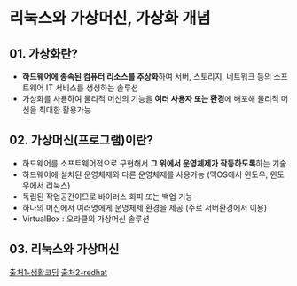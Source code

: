 # 리눅스와 가상머신, 가상화 개념

## 01. 가상화란?
* **하드웨어에 종속된 컴퓨터 리소스를 추상화**하여 서버, 스토리지, 네트워크 등의 소프트웨어 IT 서비스를 생성하는 솔루션 
* 가상화를 사용하여 물리적 머신의 기능을 **여러 사용자 또는 환경**에 배포해 물리적 머신을 최대한 활용가능

## 02. 가상머신(프로그램)이란?
* 하드웨어를 소프트웨어적으로 구현해서 **그 위에서 운영체제가 작동하도록**하는 기술
* 하드웨어에 설치된 운영체제와 다른 운영체제를 사용가능 (맥OS에서 윈도우, 윈도우에서 리눅스)
* 독립된 작업공간이므로 바이러스 회피 또는 백업 기능
* 하나의 머신에서 여러명에게 운영체제 환경을 제공 (주로 서버환경에서 이용)
* VirtualBox : 오라클의 가상머신 솔루션

## 03. 리눅스와 가상머신


[출처1-생활코딩](https://www.youtube.com/embed/BuIYQO_rrDc)
[출처2-redhat](https://www.redhat.com/ko/topics/virtualization/what-is-a-virtual-machine)
